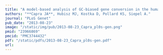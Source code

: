 ```yaml
---
title: "A model-based analysis of GC-biased gene conversion in the human and chimpanzee genomes"
authors: "**Capra JA**, Hubisz MJ, Kostka D, Pollard KS, Siepel A."
journal: "PLoS Genet"
pub_date: "2013-08-23"
image: "/static/img/pub/2013-08-23_Capra_pl0s-gen.png"
pmid: "23966869"
pmcid: "PMC3744432"
pdf: "/static/pdfs/2013-08-23_Capra_pl0s-gen.pdf"
url: 
---
```

